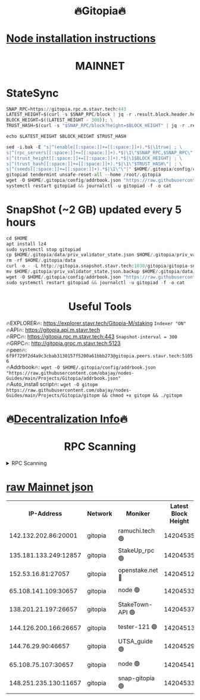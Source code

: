 <h1 align="center"> 🔥Gitopia🔥</h1>

[Node installation instructions](https://github.com/obajay/nodes-Guides/tree/main/Projects/Gitopia)
=

<h1 align="center"> MAINNET</h1>

# StateSync
```python
SNAP_RPC=https://gitopia.rpc.m.stavr.tech:443
LATEST_HEIGHT=$(curl -s $SNAP_RPC/block | jq -r .result.block.header.height); \
BLOCK_HEIGHT=$((LATEST_HEIGHT - 300)); \
TRUST_HASH=$(curl -s "$SNAP_RPC/block?height=$BLOCK_HEIGHT" | jq -r .result.block_id.hash)

echo $LATEST_HEIGHT $BLOCK_HEIGHT $TRUST_HASH

sed -i.bak -E "s|^(enable[[:space:]]+=[[:space:]]+).*$|\1true| ; \
s|^(rpc_servers[[:space:]]+=[[:space:]]+).*$|\1\"$SNAP_RPC,$SNAP_RPC\"| ; \
s|^(trust_height[[:space:]]+=[[:space:]]+).*$|\1$BLOCK_HEIGHT| ; \
s|^(trust_hash[[:space:]]+=[[:space:]]+).*$|\1\"$TRUST_HASH\"| ; \
s|^(seeds[[:space:]]+=[[:space:]]+).*$|\1\"\"|" $HOME/.gitopia/config/config.toml
gitopiad tendermint unsafe-reset-all --home /root/.gitopia
wget -O $HOME/.gitopia/config/addrbook.json "https://raw.githubusercontent.com/obajay/nodes-Guides/main/Projects/Gitopia/addrbook.json"
systemctl restart gitopiad && journalctl -u gitopiad -f -o cat
```
# SnapShot (~2 GB) updated every 5 hours
```python
cd $HOME
apt install lz4
sudo systemctl stop gitopiad
cp $HOME/.gitopia/data/priv_validator_state.json $HOME/.gitopia/priv_validator_state.json.backup
rm -rf $HOME/.gitopia/data
curl -o - -L http://gitopia.snapshot.stavr.tech:1030/gitopia/gitopia-snap.tar.lz4 | lz4 -c -d - | tar -x -C $HOME/.gitopia --strip-components 2
mv $HOME/.gitopia/priv_validator_state.json.backup $HOME/.gitopia/data/priv_validator_state.json
wget -O $HOME/.gitopia/config/addrbook.json "https://raw.githubusercontent.com/obajay/nodes-Guides/main/Projects/Gitopia/addrbook.json"
sudo systemctl restart gitopiad && journalctl -u gitopiad -f -o cat
```
 <h1 align="center"> Useful Tools</h1>

🔥EXPLORER🔥:      https://explorer.stavr.tech/Gitopia-M/staking  `Indexer "ON"` \
🔥API🔥: 			 		 https://gitopia.api.m.stavr.tech \
🔥RPC🔥:           https://gitopia.rpc.m.stavr.tech:443              `Snapshot-interval = 300` \
🔥GRPC🔥:          http://gitopia.grpc.m.stavr.tech:5123 \
🔥peer🔥:					 `6f9f729f2d4a9c3cbab3130157f5200a61bbb273@gitopia.peers.stavr.tech:51056` \
🔥Addrbook🔥:    ```wget -O $HOME/.gitopia/config/addrbook.json "https://raw.githubusercontent.com/obajay/nodes-Guides/main/Projects/Gitopia/addrbook.json"``` \
🔥Auto_install script🔥: ```wget -O gitopm https://raw.githubusercontent.com/obajay/nodes-Guides/main/Projects/Gitopia/gitopm && chmod +x gitopm && ./gitopm```

🔥[Decentralization Info](https://github.com/obajay/StateSync-snapshots/tree/main/Projects/Gitopia/Decentralization)🔥
=

<h1 align="center"> RPC Scanning</h1>

<details>
<summary>RPC Scanning</summary>

<h2 align="center"> We scan nodes in real time every 4 hours. And we provide the final result of RPC endpoints.
We cannot influence the operation of these nodes in any way. </h2>


```python
If Voting Power is higher than 0 --> then the Node is a validator of the network and may be subject to attack and be a potential threat to the chain.
```
```python
We marked such validators with a red symbol
```

</details>

[raw Mainnet json](https://rpc-check.gitopm.stavr.tech/gitopm/rpc-gitopm-result.json)
=

<table><tr><th>IP-Address</th><th>Network</th><th>Moniker</th><th>Latest Block Height</th><th>Earliest Block Height</th><th>Catching Up</th><th>Tx Index</th><th>Voting Power</th><th>Scan Time</th></tr><tr><td>142.132.202.86:20001</td><td>gitopia</td><td>ramuchi.tech 🟢</td><td>14204535</td><td>6548337</td><td>False</td><td>on</td><td>0</td><td>2024-02-22T03:35:30.220388364UTC</td></tr><tr><td>135.181.133.249:12857</td><td>gitopia</td><td>StakeUp_rpc 🟢</td><td>14204535</td><td>8010001</td><td>False</td><td>on</td><td>0</td><td>2024-02-22T03:35:30.602767827UTC</td></tr><tr><td>152.53.16.81:27057</td><td>gitopia</td><td>openstake.net 🔴</td><td>14204512</td><td>10455001</td><td>False</td><td>off</td><td>43495</td><td>2024-02-22T03:34:53.555476605UTC</td></tr><tr><td>65.108.141.109:30657</td><td>gitopia</td><td>node 🟢</td><td>14204533</td><td>12299845</td><td>False</td><td>on</td><td>0</td><td>2024-02-22T03:35:27.533165819UTC</td></tr><tr><td>138.201.21.197:26657</td><td>gitopia</td><td>StakeTown-API 🟢</td><td>14204537</td><td>12733501</td><td>False</td><td>on</td><td>0</td><td>2024-02-22T03:35:35.083599908UTC</td></tr><tr><td>144.126.200.166:26657</td><td>gitopia</td><td>tester-121 🟢</td><td>14204513</td><td>12832814</td><td>False</td><td>off</td><td>0</td><td>2024-02-22T03:34:55.997867942UTC</td></tr><tr><td>144.76.29.90:46657</td><td>gitopia</td><td>UTSA_guide 🟢</td><td>14204529</td><td>13035301</td><td>False</td><td>on</td><td>0</td><td>2024-02-22T03:35:20.944477848UTC</td></tr><tr><td>65.108.75.107:30657</td><td>gitopia</td><td>node 🟢</td><td>14204541</td><td>13189502</td><td>False</td><td>on</td><td>0</td><td>2024-02-22T03:35:41.660829397UTC</td></tr><tr><td>148.251.235.130:11657</td><td>gitopia</td><td>snap-gitopia 🟢</td><td>14204533</td><td>14079001</td><td>False</td><td>on</td><td>0</td><td>2024-02-22T03:35:27.833449678UTC</td></tr></table>
